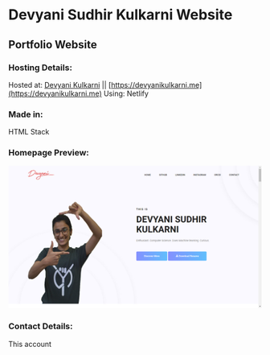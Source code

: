 # Devyani Sudhir Kulkarni Website

## Portfolio Website

### **Hosting Details:**
Hosted at: [Devyani Kulkarni](https://devyanikulkarni.me) || [https://devyanikulkarni.me](https://devyanikulkarni.me)
Using: Netlify

### **Made in:**
HTML Stack

### **Homepage Preview:**
![Devyani Kulkarni Homepage Preview](/img/devyahomepage.png)

### **Contact Details:**
This account